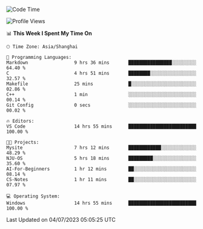 <!--START_SECTION:waka-->
![Code Time](http://img.shields.io/badge/Code%20Time-1%2C036%20hrs%203%20mins-blue)

![Profile Views](http://img.shields.io/badge/Profile%20Views-0-blue)

📊 **This Week I Spent My Time On** 

```text
🕑︎ Time Zone: Asia/Shanghai

💬 Programming Languages: 
Markdown                 9 hrs 36 mins       ████████████████░░░░░░░░░   64.40 % 
C                        4 hrs 51 mins       ████████░░░░░░░░░░░░░░░░░   32.57 % 
Makefile                 25 mins             █░░░░░░░░░░░░░░░░░░░░░░░░   02.86 % 
C++                      1 min               ░░░░░░░░░░░░░░░░░░░░░░░░░   00.14 % 
Git Config               0 secs              ░░░░░░░░░░░░░░░░░░░░░░░░░   00.02 % 

🔥 Editors: 
VS Code                  14 hrs 55 mins      █████████████████████████   100.00 % 

🐱‍💻 Projects: 
Mysite                   7 hrs 12 mins       ████████████░░░░░░░░░░░░░   48.29 % 
NJU-OS                   5 hrs 18 mins       █████████░░░░░░░░░░░░░░░░   35.60 % 
AI-For-Beginners         1 hr 12 mins        ██░░░░░░░░░░░░░░░░░░░░░░░   08.14 % 
CS-Notes                 1 hr 11 mins        ██░░░░░░░░░░░░░░░░░░░░░░░   07.97 % 

💻 Operating System: 
Windows                  14 hrs 55 mins      █████████████████████████   100.00 % 
```


 Last Updated on 04/07/2023 05:05:25 UTC
<!--END_SECTION:waka-->